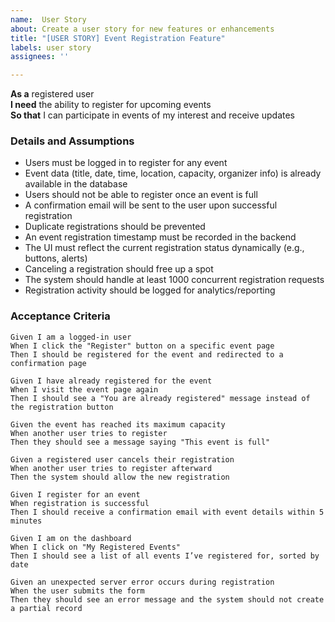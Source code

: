 ```yaml
---
name:  User Story
about: Create a user story for new features or enhancements
title: "[USER STORY] Event Registration Feature"
labels: user story
assignees: ''

---
```


**As a** registered user  
**I need** the ability to register for upcoming events  
**So that** I can participate in events of my interest and receive updates  

### Details and Assumptions
* Users must be logged in to register for any event  
* Event data (title, date, time, location, capacity, organizer info) is already available in the database  
* Users should not be able to register once an event is full  
* A confirmation email will be sent to the user upon successful registration  
* Duplicate registrations should be prevented  
* An event registration timestamp must be recorded in the backend  
* The UI must reflect the current registration status dynamically (e.g., buttons, alerts)  
* Canceling a registration should free up a spot  
* The system should handle at least 1000 concurrent registration requests  
* Registration activity should be logged for analytics/reporting  

###  Acceptance Criteria     
```gherkin
Given I am a logged-in user  
When I click the "Register" button on a specific event page  
Then I should be registered for the event and redirected to a confirmation page  

Given I have already registered for the event  
When I visit the event page again  
Then I should see a "You are already registered" message instead of the registration button  

Given the event has reached its maximum capacity  
When another user tries to register  
Then they should see a message saying "This event is full"  

Given a registered user cancels their registration  
When another user tries to register afterward  
Then the system should allow the new registration  

Given I register for an event  
When registration is successful  
Then I should receive a confirmation email with event details within 5 minutes  

Given I am on the dashboard  
When I click on "My Registered Events"  
Then I should see a list of all events I’ve registered for, sorted by date  

Given an unexpected server error occurs during registration  
When the user submits the form  
Then they should see an error message and the system should not create a partial record  
